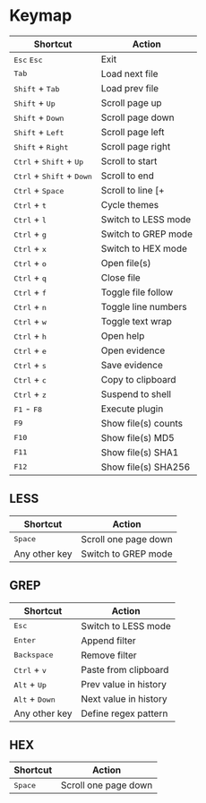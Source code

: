 # Keymap
| Shortcut                                             | Action                |
| ---------------------------------------------------- | --------------------- |
| <kbd>Esc</kbd> <kbd>Esc</kbd>                        | Exit                  |
| <kbd>Tab</kbd>                                       | Load next file        |
| <kbd>Shift</kbd> + <kbd>Tab</kbd>                    | Load prev file        |
| <kbd>Shift</kbd> + <kbd>Up</kbd>                     | Scroll page up        |
| <kbd>Shift</kbd> + <kbd>Down</kbd>                   | Scroll page down      |
| <kbd>Shift</kbd> + <kbd>Left</kbd>                   | Scroll page left      |
| <kbd>Shift</kbd> + <kbd>Right</kbd>                  | Scroll page right     |
| <kbd>Ctrl</kbd> + <kbd>Shift</kbd> + <kbd>Up</kbd>   | Scroll to start       |
| <kbd>Ctrl</kbd> + <kbd>Shift</kbd> + <kbd>Down</kbd> | Scroll to end         |
| <kbd>Ctrl</kbd> + <kbd>Space</kbd>                   | Scroll to line [+|-]# |
| <kbd>Ctrl</kbd> + <kbd>t</kbd>                       | Cycle themes          |
| <kbd>Ctrl</kbd> + <kbd>l</kbd>                       | Switch to LESS mode   |
| <kbd>Ctrl</kbd> + <kbd>g</kbd>                       | Switch to GREP mode   |
| <kbd>Ctrl</kbd> + <kbd>x</kbd>                       | Switch to HEX mode    |
| <kbd>Ctrl</kbd> + <kbd>o</kbd>                       | Open file(s)          |
| <kbd>Ctrl</kbd> + <kbd>q</kbd>                       | Close file            |
| <kbd>Ctrl</kbd> + <kbd>f</kbd>                       | Toggle file follow    |
| <kbd>Ctrl</kbd> + <kbd>n</kbd>                       | Toggle line numbers   |
| <kbd>Ctrl</kbd> + <kbd>w</kbd>                       | Toggle text wrap      |
| <kbd>Ctrl</kbd> + <kbd>h</kbd>                       | Open help             |
| <kbd>Ctrl</kbd> + <kbd>e</kbd>                       | Open evidence         |
| <kbd>Ctrl</kbd> + <kbd>s</kbd>                       | Save evidence         |
| <kbd>Ctrl</kbd> + <kbd>c</kbd>                       | Copy to clipboard     |
| <kbd>Ctrl</kbd> + <kbd>z</kbd>                       | Suspend to shell      |
| <kbd>F1</kbd> - <kbd>F8</kbd>                        | Execute plugin        |
| <kbd>F9</kbd>                                        | Show file(s) counts   |
| <kbd>F10</kbd>                                       | Show file(s) MD5      |
| <kbd>F11</kbd>                                       | Show file(s) SHA1     |
| <kbd>F12</kbd>                                       | Show file(s) SHA256   |

## LESS
| Shortcut                                             | Action                |
| ---------------------------------------------------- | --------------------- |
| <kbd>Space</kbd>                                     | Scroll one page down  |
| Any other key                                        | Switch to GREP mode   |

## GREP
| Shortcut                                             | Action                |
| ---------------------------------------------------- | --------------------- |
| <kbd>Esc</kbd>                                       | Switch to LESS mode   |
| <kbd>Enter</kbd>                                     | Append filter         |
| <kbd>Backspace</kbd>                                 | Remove filter         |
| <kbd>Ctrl</kbd> + <kbd>v</kbd>                       | Paste from clipboard  |
| <kbd>Alt</kbd> + <kbd>Up</kbd>                       | Prev value in history |
| <kbd>Alt</kbd> + <kbd>Down</kbd>                     | Next value in history |
| Any other key                                        | Define regex pattern  |

## HEX
| Shortcut                                             | Action                |
| ---------------------------------------------------- | --------------------- |
| <kbd>Space</kbd>                                     | Scroll one page down  |
